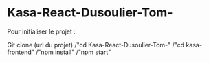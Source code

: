 # Kasa-React-Dusoulier-Tom-


Pour initialiser le projet : 

Git clone (url du projet) 
/"cd Kasa-React-Dusoulier-Tom-" 
/"cd kasa-frontend" 
/"npm install"
/"npm start" 
